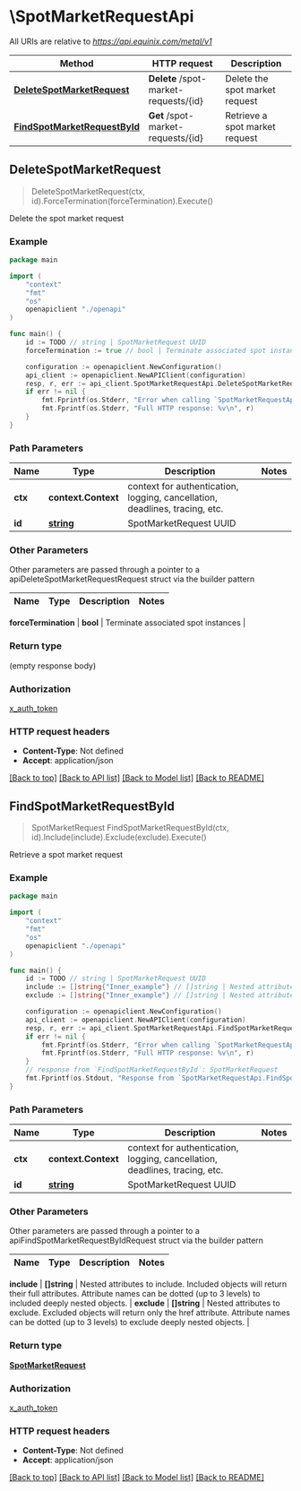 # \SpotMarketRequestApi

All URIs are relative to *https://api.equinix.com/metal/v1*

Method | HTTP request | Description
------------- | ------------- | -------------
[**DeleteSpotMarketRequest**](SpotMarketRequestApi.md#DeleteSpotMarketRequest) | **Delete** /spot-market-requests/{id} | Delete the spot market request
[**FindSpotMarketRequestById**](SpotMarketRequestApi.md#FindSpotMarketRequestById) | **Get** /spot-market-requests/{id} | Retrieve a spot market request



## DeleteSpotMarketRequest

> DeleteSpotMarketRequest(ctx, id).ForceTermination(forceTermination).Execute()

Delete the spot market request



### Example

```go
package main

import (
    "context"
    "fmt"
    "os"
    openapiclient "./openapi"
)

func main() {
    id := TODO // string | SpotMarketRequest UUID
    forceTermination := true // bool | Terminate associated spot instances (optional)

    configuration := openapiclient.NewConfiguration()
    api_client := openapiclient.NewAPIClient(configuration)
    resp, r, err := api_client.SpotMarketRequestApi.DeleteSpotMarketRequest(context.Background(), id).ForceTermination(forceTermination).Execute()
    if err != nil {
        fmt.Fprintf(os.Stderr, "Error when calling `SpotMarketRequestApi.DeleteSpotMarketRequest``: %v\n", err)
        fmt.Fprintf(os.Stderr, "Full HTTP response: %v\n", r)
    }
}
```

### Path Parameters


Name | Type | Description  | Notes
------------- | ------------- | ------------- | -------------
**ctx** | **context.Context** | context for authentication, logging, cancellation, deadlines, tracing, etc.
**id** | [**string**](.md) | SpotMarketRequest UUID | 

### Other Parameters

Other parameters are passed through a pointer to a apiDeleteSpotMarketRequestRequest struct via the builder pattern


Name | Type | Description  | Notes
------------- | ------------- | ------------- | -------------

 **forceTermination** | **bool** | Terminate associated spot instances | 

### Return type

 (empty response body)

### Authorization

[x_auth_token](../README.md#x_auth_token)

### HTTP request headers

- **Content-Type**: Not defined
- **Accept**: application/json

[[Back to top]](#) [[Back to API list]](../README.md#documentation-for-api-endpoints)
[[Back to Model list]](../README.md#documentation-for-models)
[[Back to README]](../README.md)


## FindSpotMarketRequestById

> SpotMarketRequest FindSpotMarketRequestById(ctx, id).Include(include).Exclude(exclude).Execute()

Retrieve a spot market request



### Example

```go
package main

import (
    "context"
    "fmt"
    "os"
    openapiclient "./openapi"
)

func main() {
    id := TODO // string | SpotMarketRequest UUID
    include := []string{"Inner_example"} // []string | Nested attributes to include. Included objects will return their full attributes. Attribute names can be dotted (up to 3 levels) to included deeply nested objects. (optional)
    exclude := []string{"Inner_example"} // []string | Nested attributes to exclude. Excluded objects will return only the href attribute. Attribute names can be dotted (up to 3 levels) to exclude deeply nested objects. (optional)

    configuration := openapiclient.NewConfiguration()
    api_client := openapiclient.NewAPIClient(configuration)
    resp, r, err := api_client.SpotMarketRequestApi.FindSpotMarketRequestById(context.Background(), id).Include(include).Exclude(exclude).Execute()
    if err != nil {
        fmt.Fprintf(os.Stderr, "Error when calling `SpotMarketRequestApi.FindSpotMarketRequestById``: %v\n", err)
        fmt.Fprintf(os.Stderr, "Full HTTP response: %v\n", r)
    }
    // response from `FindSpotMarketRequestById`: SpotMarketRequest
    fmt.Fprintf(os.Stdout, "Response from `SpotMarketRequestApi.FindSpotMarketRequestById`: %v\n", resp)
}
```

### Path Parameters


Name | Type | Description  | Notes
------------- | ------------- | ------------- | -------------
**ctx** | **context.Context** | context for authentication, logging, cancellation, deadlines, tracing, etc.
**id** | [**string**](.md) | SpotMarketRequest UUID | 

### Other Parameters

Other parameters are passed through a pointer to a apiFindSpotMarketRequestByIdRequest struct via the builder pattern


Name | Type | Description  | Notes
------------- | ------------- | ------------- | -------------

 **include** | **[]string** | Nested attributes to include. Included objects will return their full attributes. Attribute names can be dotted (up to 3 levels) to included deeply nested objects. | 
 **exclude** | **[]string** | Nested attributes to exclude. Excluded objects will return only the href attribute. Attribute names can be dotted (up to 3 levels) to exclude deeply nested objects. | 

### Return type

[**SpotMarketRequest**](SpotMarketRequest.md)

### Authorization

[x_auth_token](../README.md#x_auth_token)

### HTTP request headers

- **Content-Type**: Not defined
- **Accept**: application/json

[[Back to top]](#) [[Back to API list]](../README.md#documentation-for-api-endpoints)
[[Back to Model list]](../README.md#documentation-for-models)
[[Back to README]](../README.md)

